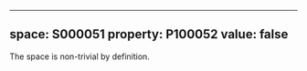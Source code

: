   ---
  space: S000051
  property: P100052
  value: false
  ---
  
  The space is non-trivial by definition.
